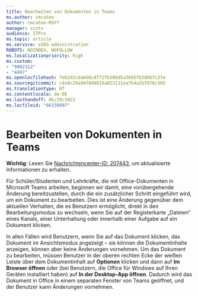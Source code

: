 ```yaml
---
title: Bearbeiten von Dokumenten in Teams
ms.author: cmcatee
author: cmcatee-MSFT
manager: scotv
audience: ITPro
ms.topic: article
ms.service: o365-administration
ROBOTS: NOINDEX, NOFOLLOW
ms.localizationpriority: high
ms.custom:
- "9002312"
- "4497"
ms.openlocfilehash: 7e62d2cda666c8f72fb286d5a3665f63dbbfc37e
ms.sourcegitcommit: c4e8c29a94f840816a023131ea7b4a2bf876c305
ms.translationtype: HT
ms.contentlocale: de-DE
ms.lasthandoff: 06/29/2022
ms.locfileid: "66339897"
---
```

# <a name="editing-documents-in-teams"></a>Bearbeiten von Dokumenten in Teams

**Wichtig**: Lesen Sie [Nachrichtencenter-ID: 207443](https://admin.microsoft.com/Adminportal/Home?source=applauncher#MessageCenter?id=MC207443), um aktualisierte Informationen zu erhalten. 

Für Schüler/Studenten und Lehrkräfte, die mit Office-Dokumenten in Microsoft Teams arbeiten, beginnen wir damit, eine vorübergehende Änderung bereitzustellen, durch die ein zusätzlicher Schritt eingeführt wird, um ein Dokument zu bearbeiten. Dies ist eine Änderung gegenüber dem aktuellen Verhalten, die es Benutzern ermöglicht, direkt in den Bearbeitungsmodus zu wechseln, wenn Sie auf der Registerkarte „Dateien“ eines Kanals, einer Unterhaltung oder innerhalb einer Aufgabe auf ein Dokument klicken.

In allen Fällen wird Benutzern, wenn Sie auf das Dokument klicken, das Dokument im Ansichtsmodus angezeigt – sie können die Dokumentinhalte anzeigen, können aber keine Änderungen vornehmen. Um das Dokument zu bearbeiten, müssen Benutzer in der oberen rechten Ecke der weißen Leiste über dem Dokumentinhalt auf **Optionen** klicken und dann auf **Im Browser öffnen** oder (bei Benutzern, die Office für Windows auf Ihren Geräten installiert haben) auf **In der Desktop-App öffnen**. Dadurch wird das Dokument in Office in einem separaten Fenster von Teams geöffnet, und der Benutzer kann Änderungen vornehmen.
